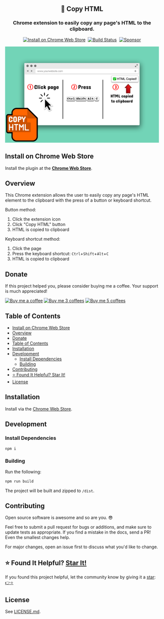 
<h2 align="center">
  📃 Copy HTML
</h2>
<h3 align="center">
  Chrome extension to easily copy any page's HTML to the clipboard.
</h3>
<p align="center">
  <a href="https://chrome.google.com/webstore/detail/copy-html/indfogjkdbmkihaohndcnkoaheopbhjf" target="_blank" rel="noopener noreferrer"><img src="https://img.shields.io/badge/Install-Chome_Web_Store-blue" alt="Install on Chrome Web Store" /></a>&nbsp;
  <a href="https://github.com/justinmahar/chrome-copy-html/actions?query=workflow%3ABuild" target="_blank" rel="noopener noreferrer"><img src="https://github.com/justinmahar/chrome-copy-html/workflows/Build/badge.svg" alt="Build Status" /></a>&nbsp;
  <a href="https://github.com/sponsors/justinmahar" target="_blank" rel="noopener noreferrer"><img src="https://img.shields.io/static/v1?label=Sponsor&message=%E2%9D%A4&logo=GitHub&color=%23fe8e86" alt="Sponsor"/></a>
</p>

[![Screenshot](screenshots/screenshot.png)](https://chrome.google.com/webstore/detail/copy-html/indfogjkdbmkihaohndcnkoaheopbhjf)

## Install on Chrome Web Store

Install the plugin at the **[Chrome Web Store](https://chrome.google.com/webstore/detail/copy-html/indfogjkdbmkihaohndcnkoaheopbhjf)**.

## Overview

This Chrome extension allows the user to easily copy any page's HTML element to the clipboard with the press of a button or keyboard shortcut.

Button method:
1. Click the extension icon
2. Click "Copy HTML" button
3. HTML is copied to clipboard

Keyboard shortcut method:
1. Click the page
2. Press the keyboard shortcut: `Ctrl`+`Shift`+`Alt`+`C`
3. HTML is copied to clipboard

## Donate 

If this project helped you, please consider buying me a coffee. Your support is much appreciated!

<a href="https://paypal.me/thejustinmahar/5"><img src="https://justinmahar.github.io/react-kindling/support/coffee-1.png" alt="Buy me a coffee" height="35" /></a> <a href="https://paypal.me/thejustinmahar/15"><img src="https://justinmahar.github.io/react-kindling/support/coffee-3.png" alt="Buy me 3 coffees" height="35" /></a> <a href="https://paypal.me/thejustinmahar/25"><img src="https://justinmahar.github.io/react-kindling/support/coffee-5.png" alt="Buy me 5 coffees" height="35" /></a>

## Table of Contents 

- [Install on Chrome Web Store](#install-on-chrome-web-store)
- [Overview](#overview)
- [Donate](#donate)
- [Table of Contents](#table-of-contents)
- [Installation](#installation)
- [Development](#development)
  - [Install Dependencies](#install-dependencies)
  - [Building](#building)
- [Contributing](#contributing)
- [⭐ Found It Helpful? Star It!](#-found-it-helpful-star-it)
- [License](#license)

## Installation

Install via the [Chrome Web Store](https://chrome.google.com/webstore/detail/copy-html/indfogjkdbmkihaohndcnkoaheopbhjf).


## Development

### Install Dependencies

```
npm i 
```

### Building

Run the following:

```bash
npm run build
```

The project will be built and zipped to `/dist`.

## Contributing

Open source software is awesome and so are you. 😎

Feel free to submit a pull request for bugs or additions, and make sure to update tests as appropriate. If you find a mistake in the docs, send a PR! Even the smallest changes help.

For major changes, open an issue first to discuss what you'd like to change.

## ⭐ Found It Helpful? [Star It!](https://github.com/justinmahar/chrome-copy-html/stargazers)

If you found this project helpful, let the community know by giving it a [star](https://github.com/justinmahar/chrome-copy-html/stargazers): [👉⭐](https://github.com/justinmahar/chrome-copy-html/stargazers)

## License

See [LICENSE.md](https://raw.githubusercontent.com/justinmahar/chrome-copy-html/master/LICENSE.md).
